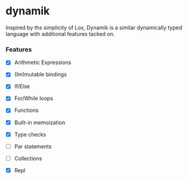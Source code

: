 # dynamik

Inspired by ths simplicity of Lox, Dynamik is a similar dynamically typed  language with additional features tacked on.  


### Features

- [x] Arithmetic Expressions 

- [x] (Im)mutable bindings 

- [x] If/Else

- [x] For/While loops

- [x] Functions 

- [x] Built-in memoization 

- [x] Type checks

- [ ] Par statements 

- [ ] Collections

- [x] Repl

